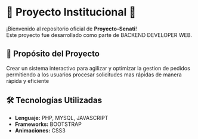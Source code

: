 # 🌟 Proyecto Institucional 🚀

¡Bienvenido al repositorio oficial de **Proyecto-Senati**!  
Este proyecto fue desarrollado como parte de BACKEND DEVELOPER WEB.  

## 🎯 Propósito del Proyecto  

Crear un sistema interactivo para agilizar y optimizar la gestion de pedidos permitiendo a los usuarios 
procesar solicitudes mas rápidas de manera rápida y eficiente 

## 🛠️ Tecnologías Utilizadas  

- **Lenguaje:** PHP, MYSQL, JAVASCRIPT
- **Frameworks:** BOOTSTRAP  
- **Animaciones:** CSS3 
